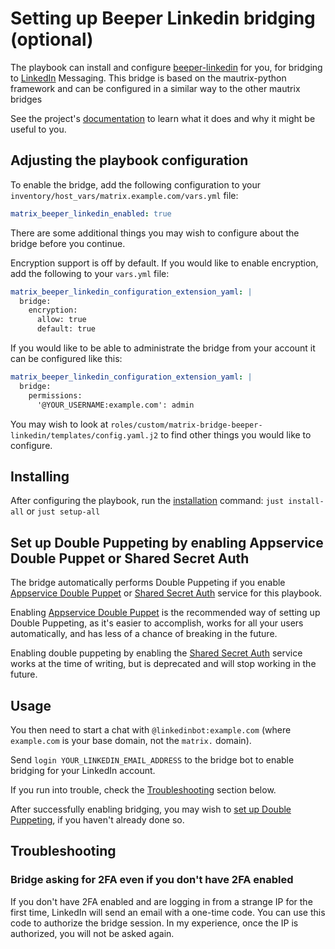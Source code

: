 # Setting up Beeper Linkedin bridging (optional)

The playbook can install and configure [beeper-linkedin](https://github.com/beeper/linkedin) for you, for bridging to [LinkedIn](https://www.linkedin.com/) Messaging. This bridge is based on the mautrix-python framework and can be configured in a similar way to the other mautrix bridges

See the project's [documentation](https://github.com/beeper/linkedin/blob/master/README.md) to learn what it does and why it might be useful to you.

## Adjusting the playbook configuration

To enable the bridge, add the following configuration to your `inventory/host_vars/matrix.example.com/vars.yml` file:

```yaml
matrix_beeper_linkedin_enabled: true
```

There are some additional things you may wish to configure about the bridge before you continue.

Encryption support is off by default. If you would like to enable encryption, add the following to your `vars.yml` file:
```yaml
matrix_beeper_linkedin_configuration_extension_yaml: |
  bridge:
    encryption:
      allow: true
      default: true
```

If you would like to be able to administrate the bridge from your account it can be configured like this:
```yaml
matrix_beeper_linkedin_configuration_extension_yaml: |
  bridge:
    permissions:
      '@YOUR_USERNAME:example.com': admin
```

You may wish to look at `roles/custom/matrix-bridge-beeper-linkedin/templates/config.yaml.j2` to find other things you would like to configure.

## Installing

After configuring the playbook, run the [installation](installing.md) command: `just install-all` or `just setup-all`

## Set up Double Puppeting by enabling Appservice Double Puppet or Shared Secret Auth

The bridge automatically performs Double Puppeting if you enable [Appservice Double Puppet](configuring-playbook-appservice-double-puppet.md) or [Shared Secret Auth](configuring-playbook-shared-secret-auth.md) service for this playbook.

Enabling [Appservice Double Puppet](configuring-playbook-appservice-double-puppet.md) is the recommended way of setting up Double Puppeting, as it's easier to accomplish, works for all your users automatically, and has less of a chance of breaking in the future.

Enabling double puppeting by enabling the [Shared Secret Auth](configuring-playbook-shared-secret-auth.md) service works at the time of writing, but is deprecated and will stop working in the future.


## Usage

You then need to start a chat with `@linkedinbot:example.com` (where `example.com` is your base domain, not the `matrix.` domain).

Send `login YOUR_LINKEDIN_EMAIL_ADDRESS` to the bridge bot to enable bridging for your LinkedIn account.

If you run into trouble, check the [Troubleshooting](#troubleshooting) section below.

After successfully enabling bridging, you may wish to [set up Double Puppeting](#set-up-double-puppeting-by-enabling-appservice-double-puppet-or-shared-secret-auth), if you haven't already done so.


## Troubleshooting

### Bridge asking for 2FA even if you don't have 2FA enabled

If you don't have 2FA enabled and are logging in from a strange IP for the first time, LinkedIn will send an email with a one-time code. You can use this code to authorize the bridge session. In my experience, once the IP is authorized, you will not be asked again.
